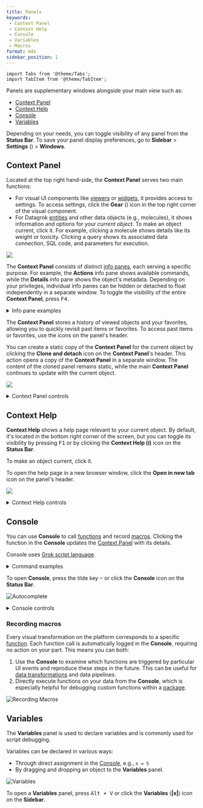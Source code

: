 ```yaml
---
title: Panels
keywords:
 - Context Panel
 - Context Help
 - Console
 - Variables
 - Macros
format: mdx
sidebar_position: 1
---
```


```mdx-code-block
import Tabs from '@theme/Tabs';
import TabItem from '@theme/TabItem';
```

Panels are supplementary windows alongside your main _view_ such as:

* [Context Panel](#context-panel)
* [Context Help](#context-help) 
* [Console](#console)
* [Variables](#variables)

Depending on your needs, you can toggle visibility of any panel from the
**Status Bar**. To save your panel display preferences, go to **Sidebar** >
**Settings** (<FAIcon icon="fa-solid fa-gear"/>) > **Windows**.

## Context Panel

Located at the top right hand-side, the **Context Panel** serves two main functions:

* For visual UI components like [viewers](../../../visualize/viewers/viewers.md)
or [widgets](../../../visualize/widgets.md), it provides
access to settings. To access settings, click the **Gear** (<FAIcon icon="fas fa-gear" size="1x" />) icon in the
top right corner of the visual component.
* For Datagrok [entities](../../concepts/objects.md) and other data objects
  (e.g., molecules), it shows information and options for your _current object_.
  To make an object current, click it. For example, clicking a molecule shows
  details like its weight or toxicity. Clicking a query shows its associated
  data connection, SQL code, and parameters for execution.

![](img/context-panel-functions.gif)

The **Context Panel** consists of distinct [info panes](info-panels.md), each
serving a specific purpose. For example, the **Actions** info pane shows
available commands, while the **Details** info pane shows the object's metadata.
Depending on your privileges, individual info panes can be hidden or detached to
float independently in a separate window. To toggle the visibility of the entire
**Context Panel**, press <kbd>F4</kbd>.

<details>
<summary>Info pane examples</summary>

Developers: You can [create custom info panes](../../../develop/how-to/ui/add-info-panel.md).

<Tabs>
<TabItem value="details-actions" label="Details and actions" default>

In this example, the info panes help you browse database objects, get data, and more. For example,
when you click a table, the info panes let you view the table's metadata,
dynamically preview the table's contents, or run queries.

<br/>

![](../../../access/databases/img/db-hierarchy-browser.gif)

</TabItem>

<TabItem value="molecule" label="Calculation and visualization">

In this example, a number of scripts execute when you click a molecule,
including calculation and visualization of the molecule's Gasteiger partial charges,
solubility prediction, toxicity and so on. 
[Learn more about the cheminformatics info panes](../../solutions/domains/chem/chem.md#exploring-chemical-data).

<br/>

![](../../../uploads/gifs/chem-model-augment.gif)

</TabItem>
<TabItem value="image-augmentation" label="Image augmentation">

In this example, a Python script executes against JPEG and JPG files during the
indexing process to get custom metadata (cell count) and performs specified
transformations (segmenting cells). When you click a corresponding image,
the info pane shows augmented file preview and the number of detected cell
segments.

<br/>

![](../../../access/files/img/Cell-image-segmentation.gif)

</TabItem>
<TabItem value="dialogs-apps" label="Running queries">

In this example, a query executes a similarity search on the ChEMBL database.
When you click the query, it shows the **Run** info pane with a
sketcher for drawing query molecules. As you sketch, the **Context Panel** updates
dynamically to show details about your substructure.

<br/>

![](img/info-panes-mini-app.gif)

</TabItem>
</Tabs>
</details>

The **Context Panel** stores a history of viewed objects and your favorites,
allowing you to quickly revisit past items or favorites. To access past items or favorites, use the icons on the panel's header.

You can create a static copy of the **Context Panel** for the current object by
clicking the **Clone and detach** icon on the **Context Panel**'s header. This
action opens a copy of the **Context Panel** in a separate window. The content of the cloned panel remains
static, while the main **Context Panel** continues to update with the current
object.

![](img/context-panel-controls.gif)

<details>
<summary>Context Panel controls</summary>

Hover over the panel's header to reveal these icons:

|      Icon        |            Action                                           |
|------------------|-------------------------------------------------------------|
| Back/Forward     | Navigate between viewed objects                             |
| Clone and detach | Detach a copy of the Context Panel preserving its content   |
| Collapse all     | Collapse all info panes                                     |
| Expand all       | Collapse all info panes                                     |
| Favorites        | Show the Context Panel for your favorite object             |

:::note

You can favorite any Datagrok [entity](../../concepts/objects.md) like a data connection, query, or a project.
You can't favorite an individual file or a specific value within a cell. <!--This can be solved with sticky meta.Suggestion submitted-->

:::

</details>

## Context Help

**Context Help** shows a help page relevant to your current object. By default,
it's located in the bottom right corner of the screen, but you can toggle its
visibility by pressing <kbd>F1</kbd> or by clicking the **Context Help
(i)** icon on the **Status Bar**.

To make an object current, click it. 

To open the help page in a new browser window, click the **Open in new tab** icon on the panel's header.

![](img/context-help.gif)

<details>
<summary>Context Help controls</summary>

|      Icon                |            Action              |
|--------------------------|--------------------------------|
| Back/Forward             | Navigate between visited pages  |
| Home page                | Open Datagrok's wiki home page |
| Clone and extend to view | Open a page as your main view   |
| Open in new tab          | Open the help page in a new browser window      |

</details>

## Console

You can use **Console** to call [functions](../../concepts/functions/functions.md) and record
[macros](../../concepts/functions/functions.md#macros). Clicking the function in
the **Console** updates the [Context Panel](#context-panel) with its details. 

Console uses [Grok script language](../../../develop/under-the-hood/grok-script.md).

<details>
<summary>Command examples</summary>

Run the `Mul` command (multiply two numbers) with the specified parameters:

```
Mul(2,3)
```

Edit parameters of the `Mul` command and evaluate it in a dialog window:

```
Mul
```

Get help for the `Mul` command:

```
Mul?
```

Access the current object from the console with the `o` variable:

```
o.name
```

Select rows with empty values in the `HEIGHT` column:

```
SelectRows("demog", IsNull("HEIGHT"))
```

Extract rows with empty values in the `HEIGHT` column into a new dataframe:

```
ExtractRows("demog", IsNull("HEIGHT"))
```

</details>

To open **Console**, press the tilde key <kbd>~</kbd> or click the **Console**
icon on the **Status Bar**.

![Autocomplete](../../../uploads/gifs/console-autocomplete.gif "Console Autocomplete")

<details>
<summary>Console controls</summary>

At the top of the **Console**, there are two icons:

* **Clear**, which clears the
content of the **Console**
* **Variables**, which opens the [Variables
panel](#variables).

|     Key     |    Action             |
|-------------|-----------------------|
| Tilde `~`   | Open the console      |
| Tab         | Complete a command    |
| Up/Down     | Previous/next command |

</details>

### Recording macros

Every visual transformation on the platform corresponds to a specific [function](../../concepts/functions/functions.md).
Each function call is automatically logged in the **Console**, requiring no
action on your part. This means you can both:

1. Use the **Console** to examine which functions are triggered by particular UI
events and reproduce these steps in the future. This can be useful for [data transformations](../../../transform/recipe-editor.md) and data pipelines. 
1. Directly execute functions on your data from the **Console**, which is especially helpful for
debugging custom functions within a [package](../../../develop/develop.md#packages).

![Recording Macros](img/console-macros.gif "Console Macros")

## Variables


The **Variables** panel is used to declare variables and is commonly used for script debugging.

Variables can be declared in various ways:

* Through direct assignment in the [Console](#console), e.g., `x = 5`
* By dragging and dropping an object to the **Variables** panel.

![Variables](../../../uploads/navigation/variables.png "Variables View")

To open a **Variables** panel, press <kbd>Alt + V</kbd> or click the **Variables** (**|x|**) icon on the **Sidebar**.
